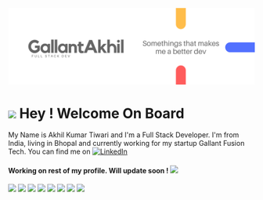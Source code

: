 <img src="Gallant Akhil (2).png">
<h1><img src="https://emojis.slackmojis.com/emojis/images/1471045852/843/highfive.gif?1471045852"> Hey ! Welcome On Board</h1>

My Name is Akhil Kumar Tiwari and I'm a Full Stack Developer. I'm from India, living in Bhopal and currently working for my startup Gallant Fusion Tech. You can find me on <a href="https://www.linkedin.com/in/akhil-tiwari-628010139/" target="_blank"><img alt="LinkedIn" src="https://emojis.slackmojis.com/emojis/images/1470343326/711/linkedin.png?1470343326" width="15" height="15" /></a>

<h4>Working on rest of my profile. Will update soon ! <img src="https://emojis.slackmojis.com/emojis/images/1471045839/793/computerrage.gif?1471045839"></h4>

<p><img src="https://img.shields.io/badge/OS-Linux-informational?style=flat&logo=linux&logoColor=white&color=2bbc8a"/> <img src="https://img.shields.io/badge/Code-Python-informational?style=flat&logo=python&logoColor=white&color=2bbc8a"/> <img src="https://img.shields.io/badge/Code-JavaScript-informational?style=flat&logo=javascript&logoColor=white&color=2bbc8a"/> <img src="https://img.shields.io/badge/code-flutter-informational?style=flat&logo=flutter&logoColor=white&color=2bbc8a"/> <img src="https://img.shields.io/badge/code-React-informational?style=flat&logo=react&logoColor=white&color=2bbc8a"/> <img src="https://img.shields.io/badge/tool-MySQL-informational?style=flat&logo=mysql&logoColor=white&color=2bbc8a"/> <img src="https://img.shields.io/badge/tool-MongoDB-informational?style=flat&logo=mongodb&logoColor=white&color=2bbc8a"/> <img src="https://img.shields.io/badge/code-React-informational?style=flat&logo=react&logoColor=white&color=2bbc8a"/></p>

